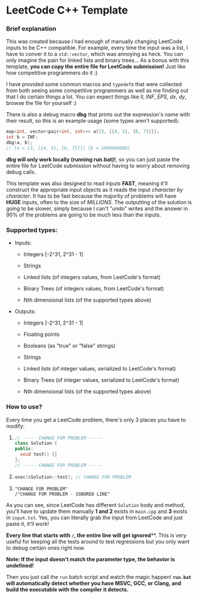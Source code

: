 # LeetCode C++ Template

### Brief explanation

This was created because I had enough of manually changing LeetCode inputs to be C++ compatible. For example, every time the input was a list, I have to conver it to a `std::vector`, which was annoying as heck. You can only imagine the pain for linked lists and binary trees... As a bonus with this template, **you can copy the entire file for LeetCode submission!** Just like how competitive programmers do it :)



I have provided some common macros and `typedef`s that were collected from both seeing some competitive programmers as well as me finding out that I do certain things a lot. You can expect things like *ll*, *INF*, *EPS*, *dx*, *dy*, browse the file for yourself :)



There is also a debug macro **dbg** that prints out the expression's name with their result, so this is an example usage (some types aren't supported):

```cpp
map<int, vector<pair<int, int>>> a{{3, {{4, 5}, {6, 7}}}};
int b = INF;
dbg(a, b);
// [a = [3, [{4, 5}, {6, 7}]]] [b = 1000000000]
```

**dbg will only work locally (running run.bat)!**, so you can just paste the entire file for LeetCode submission without having to worry about removing debug calls.



This template was also designed to read inputs **FAST**, meaning it'll construct the appropriate input objects as it reads the input *character by character*. It has to be fast because the majority of problems will have **HUGE** inputs, often to the size of *MILLIONS*. The outputting of the solution is going to be slower, simply because I can't "undo" writes and the answer in 90% of the problems are going to be much less than the inputs.



### Supported types:

- Inputs:
  
  - Integers [-2^31, 2^31 - 1]
  
  - Strings
  
  - Linked lists (of integers values, from LeetCode's format)
  
  - Binary Trees (of integers values, from LeetCode's format)
  
  - Nth dimensional lists (of the supported types above)

- Outputs:
  
  - Integers [-2^31, 2^31 - 1]
  
  - Floating points
  
  - Booleans (as "true" or "false" strings)
  
  - Strings
  
  - Linked lists (of integer values, serialized to LeetCode's format)
  
  - Binary Trees (of integer values, serialized to LeetCode's format)
  
  - Nth dimensional lists (of the supported types above)



### How to use?

Every time you get a LeetCode problem, there's only 3 places you have to modify:

1. ```cpp
   // ----- CHANGE FOR PROBLEM -----
   class Solution {
   public:
     void test() {}
   };
   // ----- CHANGE FOR PROBLEM -----
   ```

1. ```cpp
   exec(&Solution::test); // CHANGE FOR PROBLEM
   ```

2. ```
   "CHANGE FOR PROBLEM"
   /"CHANGE FOR PROBLEM - IGNORED LINE"
   ```

As you can see, since LeetCode has different `Solution` body and method, you'll have to update them manually **1 and 2** exists in `main.cpp` and **3** exists in `input.txt`. Yes, you can literally grab the input from LeetCode and just paste it, it'll work!

**Every line that starts with `/`, the entire line will get ignored****. This is very useful for keeping all the tests around to test regressions but you only want to debug certain ones right now.

**Note: If the input doesn't match the parameter type, the behavior is undefined!**



Then you just call the `run` batch script and watch the magic happen! **`run.bat` will automatically detect whether you have MSVC, GCC, or Clang, and build the executable with the compiler it detects.**








